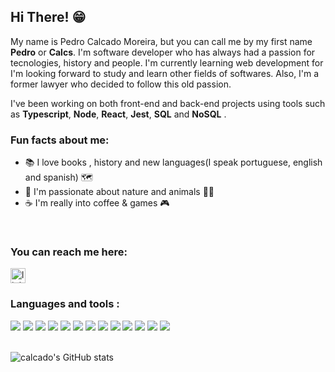 ## Hi There! 😁


My name is Pedro Calcado Moreira, but you can call me by my first name **Pedro** or **Calcs**. I'm software developer who has always had a passion for tecnologies, history and people. I'm currently learning web development for I'm looking forward to study and learn other fields of softwares. Also, I'm a former lawyer who decided to follow this old passion.

I've been working on both front-end and back-end projects using tools such as **Typescript**, **Node**, **React**, **Jest**, **SQL** and **NoSQL** .



### Fun facts about me:
<div style= "display: column">
  
- 📚 I love books , history and new languages(I speak portuguese, english and spanish) 🗺️  
- 🌲 I'm passionate about nature and animals 🐶🐱 
- ☕ I'm really into coffee & games 🎮  

  
</div>


<br />

### You can reach me here:

<a href="https://www.linkedin.com/in/pedro-calcado-89b69243/">
<img src="https://img.shields.io/static/v1?message=LinkedIn&logo=linkedin&label=&color=0077B5&logoColor=white&labelColor=&style=for-the-badge" height="24" alt="linkedin logo">
</a>

<br />

### Languages and tools :


<div style="display:inline_block">
<img src="https://img.shields.io/badge/HTML5-E34F26?style=for-the-badge&logo=html5&logoColor=white">
<img src="https://img.shields.io/badge/CSS3-1572B6?style=for-the-badge&logo=css3&logoColor=white">
<img src="https://img.shields.io/badge/JavaScript-323330?style=for-the-badge&logo=javascript&logoColor=F7DF1E">
<img src="https://img.shields.io/badge/TypeScript-007ACC?style=for-the-badge&logo=typescript&logoColor=white">
<img src="https://img.shields.io/badge/eslint-3A33D1?style=for-the-badge&logo=eslint&logoColor=white">
<img src="https://img.shields.io/badge/Prisma-3982CE?style=for-the-badge&logo=Prisma&logoColor=white">
<img src="https://img.shields.io/badge/Ubuntu-E95420?style=for-the-badge&logo=ubuntu&logoColor=white">
<img src="https://img.shields.io/badge/Node.js-339933?style=for-the-badge&logo=nodedotjs&logoColor=white">
<img src="https://img.shields.io/badge/React-20232A?style=for-the-badge&logo=react&logoColor=61DAFB">
<img src="https://img.shields.io/badge/ts--node-3178C6?style=for-the-badge&logo=ts-node&logoColor=white">
<img src="https://img.shields.io/badge/MongoDB-4EA94B?style=for-the-badge&logo=mongodb&logoColor=white">
<img src="https://img.shields.io/badge/PostgreSQL-316192?style=for-the-badge&logo=postgresql&logoColor=white">
<img src="https://img.shields.io/badge/Jest-C21325?style=for-the-badge&logo=jest&logoColor=white">

</div>
 <br />

![calcado's GitHub stats](https://github-readme-stats.vercel.app/api?username=calcado&show_icons=true&theme=dracula)
